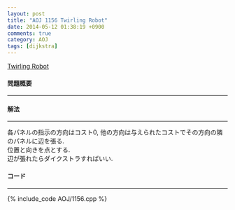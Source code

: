 ```yaml
---
layout: post
title: "AOJ 1156 Twirling Robot"
date: 2014-05-12 01:38:19 +0900
comments: true
category: AOJ
tags: [dijkstra]
---
```


[Twirling Robot](http://judge.u-aizu.ac.jp/onlinejudge/description.jsp?id=1156)

#### 問題概要

****

#### 解法

****

各パネルの指示の方向はコスト0, 他の方向は与えられたコストでその方向の隣のパネルに辺を張る.   
位置と向きを点とする.   
辺が張れたらダイクストラすればいい.   

#### コード

****

{% include_code AOJ/1156.cpp %}

